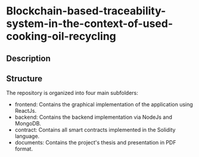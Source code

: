 # Blockchain-based-traceability-system-in-the-context-of-used-cooking-oil-recycling

## Description


## Structure
The repository is organized into four main subfolders:

 - frontend: Contains the graphical implementation of the application using ReactJs.
 - backend: Contains the backend implementation via NodeJs and MongoDB.
 - contract: Contains all smart contracts implemented in the Solidity language.
 - documents: Contains the project's thesis and presentation in PDF format.
